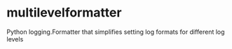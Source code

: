# multilevelformatter
Python logging.Formatter that simplifies setting log formats for different log levels
